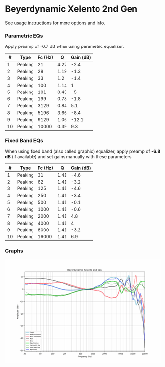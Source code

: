 # Beyerdynamic Xelento 2nd Gen
See [usage instructions](https://github.com/jaakkopasanen/AutoEq#usage) for more options and info.

### Parametric EQs
Apply preamp of -6.7 dB when using parametric equalizer.

|   # | Type    |   Fc (Hz) |    Q |   Gain (dB) |
|-----|---------|-----------|------|-------------|
|   1 | Peaking |        21 | 4.22 |        -2.4 |
|   2 | Peaking |        28 | 1.19 |        -1.3 |
|   3 | Peaking |        33 | 1.2  |        -1.4 |
|   4 | Peaking |       100 | 1.14 |         1   |
|   5 | Peaking |       101 | 0.45 |        -5   |
|   6 | Peaking |       199 | 0.78 |        -1.8 |
|   7 | Peaking |      3129 | 0.84 |         5.1 |
|   8 | Peaking |      5196 | 3.66 |        -8.4 |
|   9 | Peaking |      9129 | 1.06 |       -12.1 |
|  10 | Peaking |     10000 | 0.39 |         9.3 |

### Fixed Band EQs
When using fixed band (also called graphic) equalizer, apply preamp of **-6.8 dB** (if available) and set gains manually with these parameters.

|   # | Type    |   Fc (Hz) |    Q |   Gain (dB) |
|-----|---------|-----------|------|-------------|
|   1 | Peaking |        31 | 1.41 |        -4.6 |
|   2 | Peaking |        62 | 1.41 |        -3.2 |
|   3 | Peaking |       125 | 1.41 |        -4.6 |
|   4 | Peaking |       250 | 1.41 |        -3.4 |
|   5 | Peaking |       500 | 1.41 |        -0.1 |
|   6 | Peaking |      1000 | 1.41 |        -0.6 |
|   7 | Peaking |      2000 | 1.41 |         4.8 |
|   8 | Peaking |      4000 | 1.41 |         4   |
|   9 | Peaking |      8000 | 1.41 |        -3.2 |
|  10 | Peaking |     16000 | 1.41 |         6.9 |

### Graphs
![](./Beyerdynamic%20Xelento%202nd%20Gen.png)
